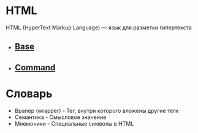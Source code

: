 # HTML
HTML (HyperText Markup Language) — язык для разметки гипертекста
<ul>
    <li><h2><a href = "/HTML/base/">Base</a></h2></li>
    <li><h2><a href = "/HTML/command/">Command</a></h2></li>
</ul>

# Словарь
<ul>
<li>Врапер (wrapper) - Тег, внутри которого вложены другие теги</li>
<li>Семантика - Смысловое значение</li>
<li>Мнемоники - Специальные символы в HTML</li>

</ul>